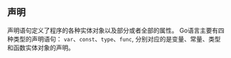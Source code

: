 ## 声明
声明语句定义了程序的各种实体对象以及部分或者全部的属性。
Go语言主要有四种类型的声明语句：
`var`、`const`、`type`、`func`, 分别对应的是变量、常量、类型和函数实体对象的声明。